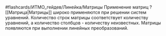 #flashcards/ИТМО_гейдев/Линейка/Матрицы
Применение матриц
?
[[Матрица|Матрицы]] широко применяются при решении систем уравнений. Количество строк матрицы соответствует количеству уравнений, а количество столбцов - количеству неизвестных.
Матрицы появляются при выполнении линейных преобразований.
